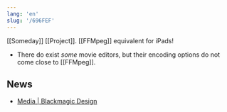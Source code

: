 ```yaml
---
lang: 'en'
slug: '/696FEF'
---
```


[[Someday]] [[Project]]. [[FFMpeg]] equivalent for iPads!

- There do exist _some_ movie editors, but their encoding options do not come close to [[FFMpeg]].

## News

- [Media | Blackmagic Design](https://www.blackmagicdesign.com/media/release/20221020-02)
